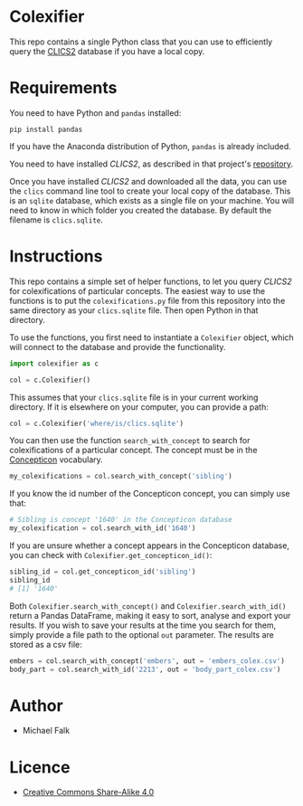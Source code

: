# Colexifier

This repo contains a single Python class that you can use to efficiently query the [CLICS2](https://clics.clld.org/) database if you have a local copy.

# Requirements

You need to have Python and `pandas` installed:

```
pip install pandas
```

If you have the Anaconda distribution of Python, `pandas` is already included.

You need to have installed *CLICS2*, as described in that project's [repository](https://github.com/clics/clics2).

Once you have installed *CLICS2* and downloaded all the data, you can use the `clics` command line tool to create your local copy of the database. This is an `sqlite` database, which exists as a single file on your machine. You will need to know in which folder you created the database. By default the filename is `clics.sqlite`.

# Instructions

This repo contains a simple set of helper functions, to let you query *CLICS2* for colexifications of particular concepts. The easiest way to use the functions is to put the `colexifications.py` file from this repository into the same directory as your `clics.sqlite` file. Then open Python in that directory.

To use the functions, you first need to instantiate a `Colexifier` object, which will connect to the database and provide the functionality.
```python
import colexifier as c

col = c.Colexifier()
```
This assumes that your `clics.sqlite` file is in your current working directory. If it is elsewhere on your computer, you can provide a path:
```python
col = c.Colexifier('where/is/clics.sqlite')
```
You can then use the function `search_with_concept` to search for colexifications of a particular concept. The concept must be in the [Concepticon](https://concepticon.clld.org/) vocabulary.
```python
my_colexifications = col.search_with_concept('sibling')
```
If you know the id number of the Concepticon concept, you can simply use that:
```python
# Sibling is concept '1640' in the Concepticon database
my_colexification = col.search_with_id('1640')
```
If you are unsure whether a concept appears in the Concepticon database, you can check with `Colexifier.get_concepticon_id()`:
```python
sibling_id = col.get_concepticon_id('sibling')
sibling_id
# [1] '1640'
```
Both `Colexifier.search_with_concept()` and `Colexifier.search_with_id()` return a Pandas DataFrame, making it easy to sort, analyse and export your results. If you wish to save your results at the time you search for them, simply provide a file path to the optional `out` parameter. The results are stored as a csv file:
```python
embers = col.search_with_concept('embers', out = 'embers_colex.csv')
body_part = col.search_with_id('2213', out = 'body_part_colex.csv')
```

# Author

* Michael Falk

# Licence

* [Creative Commons Share-Alike 4.0](https://creativecommons.org/licenses/by-sa/4.0/)